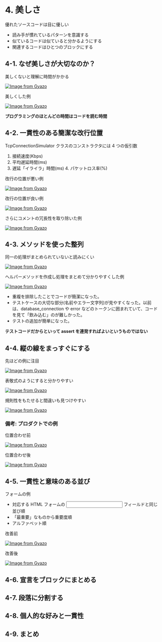 # 4. 美しさ


優れたソースコードは目に優しい

* 読み手が慣れているパターンを意識する
* 似ているコードは似ていると分かるようにする
* 関連するコードはひとつのブロックにする


## 4-1. なぜ美しさが大切なのか？

美しくないと理解に時間がかかる

[![Image from Gyazo](https://i.gyazo.com/a06385e78f963d2146074374712659c7.png)](https://gyazo.com/a06385e78f963d2146074374712659c7)

美しくした例

[![Image from Gyazo](https://i.gyazo.com/64ee47bc2ef8d3e71ad0b11cb413501f.png)](https://gyazo.com/64ee47bc2ef8d3e71ad0b11cb413501f)


**プログラミングのほとんどの時間はコードを読む時間**

## 4-2. 一貫性のある簡潔な改行位置

TcpConnectionSimulator クラスのコンストラクタには 4 つの仮引数

1. 接続速度(Kbps)
2. 平均遅延時間(ms)
3. 遅延「イライラ」時間(ms) 4. パケットロス率(%)

改行の位置が悪い例

[![Image from Gyazo](https://i.gyazo.com/602bcca8f4316e441710434795216664.png)](https://gyazo.com/602bcca8f4316e441710434795216664)


改行の位置が良い例


[![Image from Gyazo](https://i.gyazo.com/faf9e41053d3d8f91875e9e66f71c90d.png)](https://gyazo.com/faf9e41053d3d8f91875e9e66f71c90d)


さらにコメントの冗長性を取り除いた例

[![Image from Gyazo](https://i.gyazo.com/fe95a683f1e8806f02e0eb4c9bcec481.png)](https://gyazo.com/fe95a683f1e8806f02e0eb4c9bcec481)

## 4-3. メソッドを使った整列

同一の処理がまとめられていないと読みにくい


[![Image from Gyazo](https://i.gyazo.com/355b9cb87396a9d7787f71d9d7182813.png)](https://gyazo.com/355b9cb87396a9d7787f71d9d7182813)


ヘルパーメソッドを作成し処理をまとめて分かりやすくした例

[![Image from Gyazo](https://i.gyazo.com/f7ecb3a06e761ceef1537a0280b58fbd.png)](https://gyazo.com/f7ecb3a06e761ceef1537a0280b58fbd)

* 重複を排除したことでコードが簡潔になった。
* テストケースの大切な部分(名前やエラー文字列)が見やすくなった。以前 は、database_connection や error などのトークンに囲まれていて、コード を見て「飲み込む」のが難しかった。
* テストの追加が簡単になった。

**テストコードだからといって assert を連発すればよいというものではない**


## 4-4. 縦の線をまっすぐにする

先ほどの例に注目

[![Image from Gyazo](https://i.gyazo.com/6b0058dbd246c47843c374ad092b3284.png)](https://gyazo.com/6b0058dbd246c47843c374ad092b3284)

表敬式のようにすると分かりやすい

[![Image from Gyazo](https://i.gyazo.com/eccc859452a4d3c8b1ac376f4eeb4333.png)](https://gyazo.com/eccc859452a4d3c8b1ac376f4eeb4333)

規則性をもたせると間違いも見つけやすい

[![Image from Gyazo](https://i.gyazo.com/fb7cf965a1ed6013efd54c4f855dffd6.png)](https://gyazo.com/fb7cf965a1ed6013efd54c4f855dffd6)

### 備考: プロダクトでの例

位置合わせ前

[![Image from Gyazo](https://i.gyazo.com/97664a7984773845a021a3d259625190.png)](https://gyazo.com/97664a7984773845a021a3d259625190)

位置合わせ後

[![Image from Gyazo](https://i.gyazo.com/e8b8681798d14ebc679db4d870683636.png)](https://gyazo.com/e8b8681798d14ebc679db4d870683636)

## 4-5. 一貫性と意味のある並び

フォームの例

* 対応する HTML フォームの <input> フィールドと同じ並び順
* 「最重要」なものから重要度順
* アルファベット順

改善前

[![Image from Gyazo](https://i.gyazo.com/6bef151b134dd938dbaad2cd8eb403bc.png)](https://gyazo.com/6bef151b134dd938dbaad2cd8eb403bc)

改善後

[![Image from Gyazo](https://i.gyazo.com/e544a015064c725697bb21433572354f.png)](https://gyazo.com/e544a015064c725697bb21433572354f)

## 4-6. 宣言をブロックにまとめる

## 4-7. 段落に分割する

## 4-8. 個人的な好みと一貫性

## 4-9. まとめ
